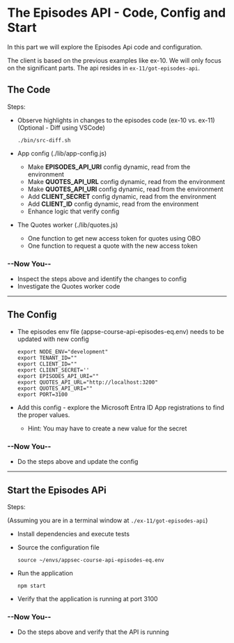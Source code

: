 # The Episodes API - Code, Config and Start

In this part we will explore the Episodes Api code and configuration.

The client is based on the previous examples like ex-10. We will only focus on the significant parts. The api resides in `ex-11/got-episodes-api`.

## The Code

Steps:

* Observe highlights in changes to the episodes code (ex-10 vs. ex-11)
  </br>(Optional - Diff using VSCode)
  
  ```shell
  ./bin/src-diff.sh
  ```

* App config (./lib/app-config.js)
  * Make **EPISODES_API_URI** config dynamic, read from the environment
  * Make **QUOTES_API_URL** config dynamic, read from the environment 
  * Make **QUOTES_API_URI** config dynamic, read from the environment 
  * Add **CLIENT_SECRET** config dynamic, read from the environment 
  * Add **CLIENT_ID** config dynamic, read from the environment
  * Enhance logic that verify config
* The Quotes worker (./lib/quotes.js)
  * One function to get new access token for quotes using OBO
  * One function to request a quote with the new access token 

### --Now You--

* Inspect the steps above and identify the changes to config
* Investigate the Quotes worker code
  
---
## The Config

* The episodes env file (appse-course-api-episodes-eq.env) needs to be updated with new config
  
  ```shell
  export NODE_ENV="development"
  export TENANT_ID=""
  export CLIENT_ID=""
  export CLIENT_SECRET=''
  export EPISODES_API_URI=""
  export QUOTES_API_URL="http://localhost:3200"
  export QUOTES_API_URI=""
  export PORT=3100
  ```

* Add this config - explore the Microsoft Entra ID App registrations to find the proper values.
  * Hint: You may have to create a new value for the secret

### --Now You--

* Do the steps above and update the config

---

## Start the Episodes APi

Steps:

(Assuming you are in a terminal window at `./ex-11/got-episodes-api`)
  
* Install dependencies and execute tests
* Source the configuration file

    ```shell
    source ~/envs/appsec-course-api-episodes-eq.env
    ```

* Run the application

    ```shell
    npm start 
    ```

* Verify that the application is running at port 3100

### --Now You--

* Do the steps above and verify that the API is running